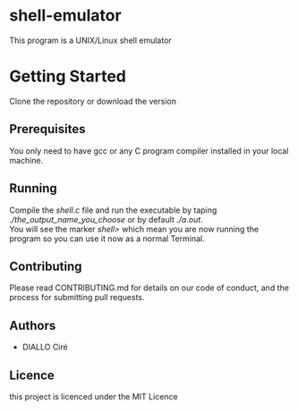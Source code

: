 # shell-emulator
This program is a UNIX/Linux shell emulator  

# Getting Started  
Clone the repository or download the version  

## Prerequisites  
You only need to have gcc or any C program compiler installed in your local machine.  

## Running  
Compile the *shell.c* file and run the executable by taping *./the_output_name_you_choose* or by default *./a.out*.  
You will see the marker *shell>* which mean you are now running the program so you can use it now as a normal Terminal.  

## Contributing
Please read CONTRIBUTING.md for details on our code of conduct, and the process for submitting pull requests.  

## Authors
* DIALLO Ciré  

##  Licence  
this project is licenced under the MIT Licence  
